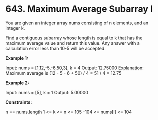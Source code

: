 # 643. Maximum Average Subarray I

You are given an integer array nums consisting of n elements, and an integer k.

Find a contiguous subarray whose length is equal to k that has the maximum average value and return this value. Any answer with a calculation error less than 10-5 will be accepted.

**Example 1:**

Input: nums = [1,12,-5,-6,50,3], k = 4
Output: 12.75000
Explanation: Maximum average is (12 - 5 - 6 + 50) / 4 = 51 / 4 = 12.75

**Example 2:**

Input: nums = [5], k = 1
Output: 5.00000

**Constraints:**

n == nums.length
1 <= k <= n <= 105
-104 <= nums[i] <= 104